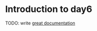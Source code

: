 # Introduction to day6

TODO: write [great documentation](https://jacobian.org/writing/what-to-write/)
